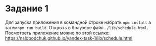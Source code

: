 # Задание 1
Для запуска приложения в командной строке набрать `npm install` а затем`npm run build`. Открыть в браузере файл `./lib/schedule.html`.
Посмотреть приложение можно по этой ссылке: https://nslobodchuk.github.io/yandex-task-1/lib/schedule.html

